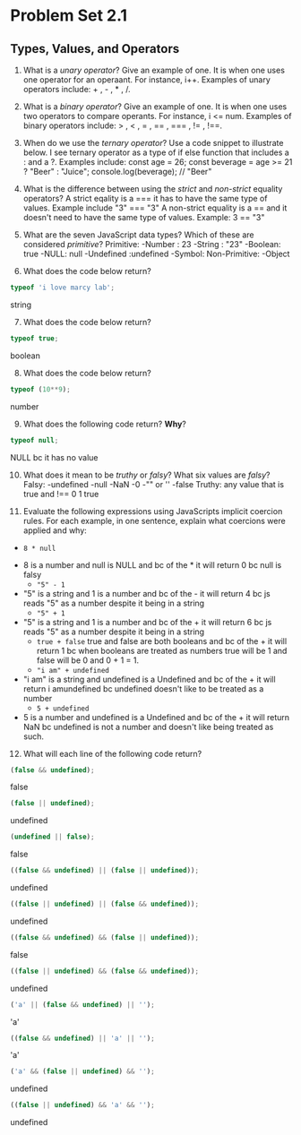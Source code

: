 # Problem Set 2.1
## Types, Values, and Operators

1. What is a _unary operator_? Give an example of one.
It is when one uses one operator for an operaant. For instance, i++.
Examples of unary operators include: + , - , * , /.

2. What is a _binary operator_? Give an example of one.
It is when one uses two operators to compare operants. For instance, i <= num.
Examples of binary operators include: > , < , = , == , === , != , !==.

3. When do we use the _ternary operator_? Use a code snippet to illustrate below.
I see ternary operator as a type of if else function that includes a : and a ?.
Examples include: 
const age = 26;
const beverage = age >= 21 ? "Beer" : "Juice";
console.log(beverage); // "Beer"

4. What is the difference between using the _strict_ and _non-strict_ equality operators?
A strict eqality is a === it has to have the same type of values. 
Example include "3" === "3"
A non-strict equality is a == and it doesn't need to have the same type of values.
Example: 3 == "3"

5. What are the seven JavaScript data types? Which of these are considered _primitive_?
Primitive:
-Number : 23
-String : "23"
-Boolean: true
-NULL: null
-Undefined :undefined
-Symbol:
Non-Primitive:
-Object

6. What does the code below return?
  ```javascript
  typeof 'i love marcy lab';
  ```
string

7. What does the code below return?
  ```javascript
  typeof true;
  ```
boolean

8. What does the code below return?
  ```javascript
  typeof (10**9);
  ```
number

9. What does the following code return? **Why**?
  ```javascript
  typeof null;
  ```
NULL bc it has no value

10. What does it mean to be _truthy_ or _falsy_? What six values are _falsy_?
Falsy:
-undefined
-null
-NaN
-0
-"" or ''
-false
Truthy: any value that is true and !== 0
1
true

11. Evaluate the following expressions using JavaScripts implicit coercion rules. For each example, in one sentence, explain what coercions were applied and why:
  * `8 * null`
- 8 is a number and null is NULL and bc of the * it will return 0 bc null is falsy
  * `"5" - 1`
- "5" is a string and 1 is a number and bc of the - it will return 4 bc js reads "5" as a number despite it being in a string
  * `"5" + 1`
- "5" is a string and 1 is a number and bc of the + it will return 6 bc js reads "5" as a number despite it being in a string
  * `true + false` true and false are both booleans and bc of the + it will return 1 bc when booleans are treated as numbers true will be 1 and false will be 0 and 0 + 1 = 1.
  * `"i am" + undefined`
- "i am" is a string and undefined is a Undefined and bc of the + it will return i amundefined bc undefined doesn't like to be treated as a number
  * `5 + undefined`
- 5 is a number and undefined is a Undefined and bc of the + it will return NaN bc undefined is not a number and doesn't like being treated as such.

12. What will each line of the following code return?
   ```javascript
   (false && undefined);
   ```
   false

   ```javascript
   (false || undefined);
   ```
   undefined
   
   ```javascript
   (undefined || false);
   ```
   false

   ```javascript
   ((false && undefined) || (false || undefined));
   ```
   undefined

   ```javascript
   ((false || undefined) || (false && undefined));
   ```
   undefined
   
   ```javascript
   ((false && undefined) && (false || undefined));
   ```
   
   false

   ```javascript
   ((false || undefined) && (false && undefined));
   ```

  undefined

   ```javascript
   ('a' || (false && undefined) || '');
   ```

  'a'

   ```javascript
   ((false && undefined) || 'a' || '');
   ```

  'a'

   ```javascript
   ('a' && (false || undefined) && '');
   ```

  undefined

   ```javascript
   ((false || undefined) && 'a' && '');
   ```
  undefined
